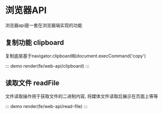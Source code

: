# 浏览器API

浏览器api是一套在浏览器端实现的功能


## 复制功能 clipboard

复制底层基于navigator.clipboard和document.execCommand('copy')

::: demo
render(fe/web-api/clipboard)
:::

## 读取文件 readFile

文件读取操作用于获取文件的二进制内容, 将媒体文件读取后展示在页面上等等

::: demo
render(fe/web-api/read-file)
:::